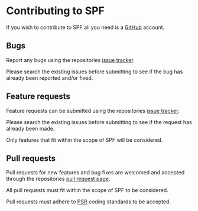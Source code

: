 # Contributing to SPF

If you wish to contribute to SPF all you need is a [GitHub](https://github.com/) account.

## Bugs

Report any bugs using the repositories [issue tracker](https://github.com/theantichris/Simple-Plugin-Framework/issues).

Please search the existing issues before submitting to see if the bug has already been reported and/or fixed.

## Feature requests

Feature requests can be submitted using the repositories
[issue tracker](https://github.com/theantichris/Simple-Plugin-Framework/issues).

Please search the existing issues before submitting to see if the request has already been made.

Only features that fit within the scope of SPF will be considered.

## Pull requests

Pull requests for new features and bug fixes are welcomed and accepted through the repositories
[pull request page](https://github.com/theantichris/Simple-Plugin-Framework/pulls).

All pull requests must fit within the scope of SPF to be considered.

Pull requests must adhere to [PSR](http://www.php-fig.org/psr/) coding standards to be accepted.